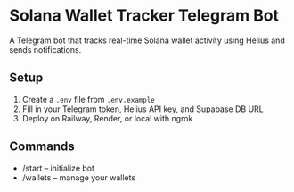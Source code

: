 # Solana Wallet Tracker Telegram Bot

A Telegram bot that tracks real-time Solana wallet activity using Helius and sends notifications.

## Setup

1. Create a `.env` file from `.env.example`
2. Fill in your Telegram token, Helius API key, and Supabase DB URL
3. Deploy on Railway, Render, or local with ngrok

## Commands

- /start – initialize bot
- /wallets – manage your wallets
